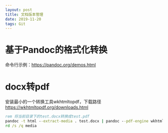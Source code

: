 ```yaml
---
layout: post
title: 文档版本管理
date: 2019-11-20
tags: Git
---
```


# 基于Pandoc的格式化转换

命令行示例：<https://pandoc.org/demos.html>

# docx转pdf

安装最小的一个转换工具wkhtmltopdf，下载路径<https://wkhtmltopdf.org/downloads.html>

```bat
rem 将当前目录下的test.docx转换成test.pdf
pandoc -t html --extract-media . test.docx | pandoc --pdf-engine wkhtmltopdf -o test.pdf
rd /s /q media
```
